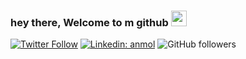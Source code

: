 ### hey there, Welcome to m github <img src="https://media.giphy.com/media/hvRJCLFzcasrR4ia7z/giphy.gif" width="25px">

[![Twitter Follow](https://img.shields.io/twitter/follow/Bonelessallan?label=Follow)](https://twitter.com/intent/follow?screen_name=Bonelessallan)
[![Linkedin: anmol](https://img.shields.io/badge/-byhartvig-blue?style=flat-square&logo=Linkedin&logoColor=white&link=https://www.linkedin.com/in/byhartvig/)](https://www.linkedin.com/in/byhartvig/)
![GitHub followers](https://img.shields.io/github/followers/byhartvig?label=Follow&style=social)
